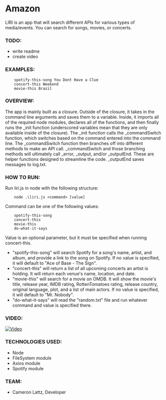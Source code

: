 # Amazon
LIRI is an app that will search different APIs for various types of media/events. You can search for songs, movies, or concerts.

### TODO:
* write readme
* create video

### EXAMPLES:
```
    spotify-this-song You Dont Have a Clue
    concert-this Weekend
    movie-this Brazil
```

### OVERVIEW:

The app is mainly built as a closure. Outside of the closure, it takes in the command line arguments and saves them to a variable. Inside, it imports all of the required node modules, declares all of the functions, and then finally runs the _init function (underscored variables mean that they are only available inside of the closure). The _init function calls the _commandSwitch function, which switches based on the command entered into the command line. The _commandSwitch function then branches off into different methods to make an API call. _commandSwitch and those branching methods will ultimately call _error, _output, and/or _outputEnd. These are helper functions designed to streamline the code. _outputEnd saves messages to log.txt.

### HOW TO RUN:

Run liri.js in node with the following structure:
```
    node .\liri.js <command> [value]
```
Command can be one of the following values:
```
    spotify-this-song
    concert-this
    movie-this
    do-what-it-says
```
Value is an optional parameter, but it must be specified when running concert-this.

* "spotify-this-song" will search Spotify for a song's name, artist, and album, and provide a link to the song on Spotify. If no value is specified, it will default to "Ace of Base - The Sign".
* "concert-this" will return a list of all upcoming concerts an artist is holding. It will return each venue's name, location, and date.
* "movie-this" will search for a movie on OMDB. It will show the movie's title, release year, IMDB rating, RottenTomatoes rating, release country, original language, plot, and a list of main actors. If no value is specified, it will default to "Mr. Nobody".
* "do-what-it-says" will read the "random.txt" file and run whatever command and value is specified there.

### VIDEO:
[![Video](https://img.youtube.com/vi/c_0bdsqtEvk/0.jpg)](https://www.youtube.com/watch?v=c_0bdsqtEvk)

### TECHNOLOGIES USED:
* Node
* FileSystem module
* Axios module
* Spotify module

### TEAM:
* Cameron Lattz, Developer